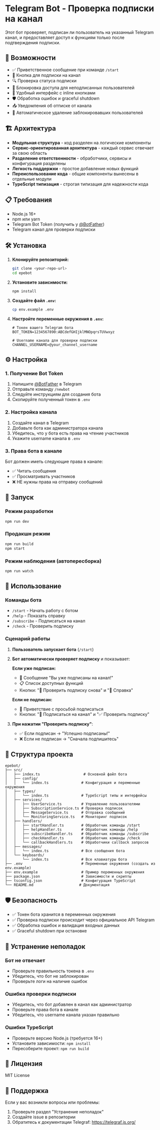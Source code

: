 # Telegram Bot - Проверка подписки на канал

Этот бот проверяет, подписан ли пользователь на указанный Telegram канал, и предоставляет доступ к функциям только после подтверждения подписки.

## 🚀 Возможности

- ✅ Приветственное сообщение при команде `/start`
- 📢 Кнопка для подписки на канал
- 🔍 Проверка статуса подписки
- 🎯 Блокировка доступа для неподписанных пользователей
- 📱 Удобный интерфейс с inline кнопками
- 🛡️ Обработка ошибок и graceful shutdown
- 📤 Уведомления об отписке от канала
- 🚫 Автоматическое удаление заблокировавших пользователей

## 🏗️ Архитектура

- **Модульная структура** - код разделен на логические компоненты
- **Сервис-ориентированная архитектура** - каждый сервис отвечает за свою область
- **Разделение ответственности** - обработчики, сервисы и конфигурация разделены
- **Легкость поддержки** - простое добавление новых функций
- **Переиспользование кода** - общие компоненты вынесены в отдельные модули
- **TypeScript типизация** - строгая типизация для надежности кода

## 📋 Требования

- Node.js 16+ 
- npm или yarn
- Telegram Bot Token (получить у [@BotFather](https://t.me/BotFather))
- Telegram канал для проверки подписки

## 🛠️ Установка

1. **Клонируйте репозиторий:**
   ```bash
   git clone <your-repo-url>
   cd epebot
   ```

2. **Установите зависимости:**
   ```bash
   npm install
   ```

3. **Создайте файл `.env`:**
   ```bash
   cp env.example .env
   ```

4. **Настройте переменные окружения в `.env`:**
   ```env
   # Токен вашего Telegram бота
   BOT_TOKEN=1234567890:ABCdefGHIjklMNOpqrsTUVwxyz
   
   # Username канала для проверки подписки
   CHANNEL_USERNAME=@your_channel_username
   ```

## ⚙️ Настройка

### 1. Получение Bot Token

1. Напишите [@BotFather](https://t.me/BotFather) в Telegram
2. Отправьте команду `/newbot`
3. Следуйте инструкциям для создания бота
4. Скопируйте полученный токен в `.env`

### 2. Настройка канала

1. Создайте канал в Telegram
2. Добавьте бота как администратора канала
3. Убедитесь, что у бота есть права на чтение участников
4. Укажите username канала в `.env`

### 3. Права бота в канале

Бот должен иметь следующие права в канале:
- ✅ Читать сообщения
- ✅ Просматривать участников
- ❌ НЕ нужны права на отправку сообщений

## 🚀 Запуск

### Режим разработки
```bash
npm run dev
```

### Продакшн режим
```bash
npm run build
npm start
```

### Режим наблюдения (автопересборка)
```bash
npm run watch
```

## 📱 Использование

### Команды бота

- `/start` - Начать работу с ботом
- `/help` - Показать справку
- `/subscribe` - Подписаться на канал
- `/check` - Проверить подписку

### Сценарий работы

1. **Пользователь запускает бота** (`/start`)
2. **Бот автоматически проверяет подписку** и показывает:
   
   **Если уже подписан:**
   - 🎉 Сообщение "Вы уже подписаны на канал!"
   - 📋 Список доступных функций
   - Кнопки: "🔄 Проверить подписку снова" и "📖 Справка"
   
   **Если не подписан:**
   - 👋 Приветствие с просьбой подписаться
   - Кнопки: "📢 Подписаться на канал" и "✅ Проверить подписку"
3. **При нажатии "Проверить подписку"**:
   - ✅ Если подписан → "Успешно подписаны!"
   - ❌ Если не подписан → "Сначала подпишитесь"

## 🔧 Структура проекта

```
epebot/
├── src/
│   ├── index.ts                    # Основной файл бота
│   ├── config/
│   │   └── index.ts               # Конфигурация и переменные окружения
│   ├── types/
│   │   └── index.ts               # TypeScript типы и интерфейсы
│   ├── services/
│   │   ├── UserService.ts         # Управление пользователями
│   │   ├── SubscriptionService.ts # Проверка подписок
│   │   ├── MessageService.ts      # Отправка сообщений
│   │   └── MonitoringService.ts   # Мониторинг подписок
│   ├── handlers/
│   │   ├── startHandler.ts        # Обработчик команды /start
│   │   ├── helpHandler.ts         # Обработчик команды /help
│   │   ├── subscribeHandler.ts    # Обработчик команды /subscribe
│   │   ├── checkHandler.ts        # Обработчик команды /check
│   │   └── callbackHandlers.ts    # Обработчики callback запросов
│   ├── messages/
│   │   └── index.ts               # Все сообщения бота
│   └── keyboards/
│       └── index.ts               # Все клавиатуры бота
├── .env                           # Переменные окружения (создать из env.example)
├── env.example                    # Пример переменных окружения
├── package.json                   # Зависимости и скрипты
├── tsconfig.json                  # Конфигурация TypeScript
└── README.md                     # Документация
```

## 🛡️ Безопасность

- ✅ Токен бота хранится в переменных окружения
- ✅ Проверка подписки происходит через официальное API Telegram
- ✅ Обработка ошибок и валидация входных данных
- ✅ Graceful shutdown при остановке

## 🐛 Устранение неполадок

### Бот не отвечает
- Проверьте правильность токена в `.env`
- Убедитесь, что бот не заблокирован
- Проверьте логи на наличие ошибок

### Ошибка проверки подписки
- Убедитесь, что бот добавлен в канал как администратор
- Проверьте права бота в канале
- Убедитесь, что username канала указан правильно

### Ошибки TypeScript
- Проверьте версию Node.js (требуется 16+)
- Установите зависимости: `npm install`
- Пересоберите проект: `npm run build`

## 📝 Лицензия

MIT License

## 🤝 Поддержка

Если у вас возникли вопросы или проблемы:
1. Проверьте раздел "Устранение неполадок"
2. Создайте issue в репозитории
3. Обратитесь к документации Telegraf: https://telegraf.js.org/ 